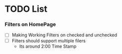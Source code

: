 # TODO List

### Filters on HomePage

- [ ] Making Working Filters on checked and unchecked
- [ ] Filters should support multiple filers
  - Its around 2:00 Time Stamp

<!--
{"exxtra": [

]} -->
